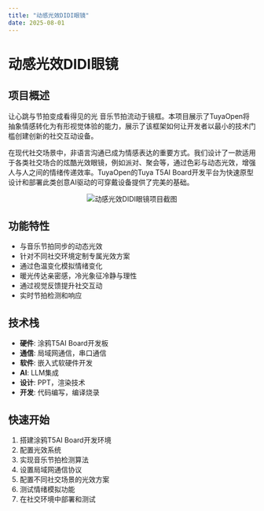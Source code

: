 ```yaml
---
title: "动感光效DIDI眼镜"
date: 2025-08-01
---
```


# 动感光效DIDI眼镜

## 项目概述

让心跳与节拍变成看得见的光 音乐节拍流动于镜框。本项目展示了TuyaOpen将抽象情感转化为有形视觉体验的能力，展示了该框架如何让开发者以最小的技术门槛创建创新的社交互动设备。

在现代社交场景中，非语言沟通已成为情感表达的重要方式。我们设计了一款适用于各类社交场合的炫酷光效眼镜，例如派对、聚会等，通过色彩与动态光效，增强人与人之间的情绪传递效率。TuyaOpen的Tuya T5AI Board开发平台为快速原型设计和部署此类创意AI驱动的可穿戴设备提供了完美的基础。

<p align="center">
  <img
    src="https://images.tuyacn.com/fe-static/docs/img/303c2850-621d-4c50-84c2-b964e8c83d0f.jpg"
    alt="动感光效DIDI眼镜项目截图"
    style={{
      width: "80%",
      borderRadius: "12px",
      boxShadow: "0 2px 16px rgba(0,0,0,0.08)"
    }}
  />
</p>

## 功能特性

- 与音乐节拍同步的动态光效
- 针对不同社交环境定制专属光效方案
- 通过色温变化模拟情绪变化
- 暖光传达亲密感，冷光象征冷静与理性
- 通过视觉反馈提升社交互动
- 实时节拍检测和响应

## 技术栈

- **硬件**: 涂鸦T5AI Board开发板
- **通信**: 局域网通信，串口通信
- **软件**: 嵌入式软硬件开发
- **AI**: LLM集成
- **设计**: PPT，渲染技术
- **开发**: 代码编写，编译烧录

## 快速开始

1. 搭建涂鸦T5AI Board开发环境
2. 配置光效系统
3. 实现音乐节拍检测算法
4. 设置局域网通信协议
5. 配置不同社交场景的光效方案
6. 测试情绪模拟功能
7. 在社交环境中部署和测试
